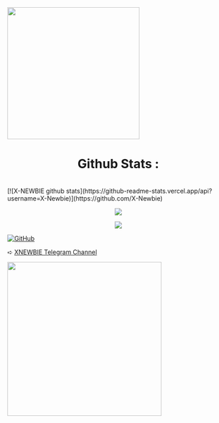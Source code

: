 <img align='center' src='https://cultofthepartyparrot.com/parrots/portalparrot.gif' width='300"'>

<h1 align="center"><b>Github Stats :</b></h1><br>
[![X-NEWBIE github stats](https://github-readme-stats.vercel.app/api?username=X-Newbie)](https://github.com/X-Newbie)
<p align="center"><a href="https://github.com/X-Newbie"><img src="https://github-readme-stats.vercel.app/api?username=X-Newbie&show_icons=true&theme=radical"></a></p>
<p align="center"><a href="https://github.com/X-Newbie"><img src="https://github-readme-stats.vercel.app/api/top-langs/?username=X-Newbie&theme=radical&layout=compact"></a></p>

[![GitHub](https://img.shields.io/badge/dynamic/json?logo=github&label=GitHub+Followers&labelColor=282c34&color=181717&query=%24.data.totalSubs&url=https%3A%2F%2Fapi.spencerwoo.com%2Fsubstats%2F%3Fsource%3Dgithub%26queryKey%3DX-Newbie&longCache=true)](https://github.com/X-Newbie)

➪ [XNEWBIE Telegram Channel](https://t.me/XBOT_SUPPORT)


<img align='centre' src='https://telegra.ph/file/895ef39e6bb761a8c25ad.jpg' width='350"'>
